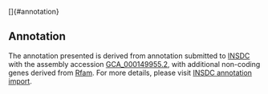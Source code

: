 []{#annotation}

Annotation
----------

The annotation presented is derived from annotation submitted to
[INSDC](http://www.insdc.org) with the assembly accession
[GCA\_000149955.2](http://www.ebi.ac.uk/ena/data/view/GCA_000149955.2),
with additional non-coding genes derived from
[Rfam](http://rfam.xfam.org/). For more details, please visit [INSDC
annotation
import](http://ensemblgenomes.org/info/data/insdc_annotation).
